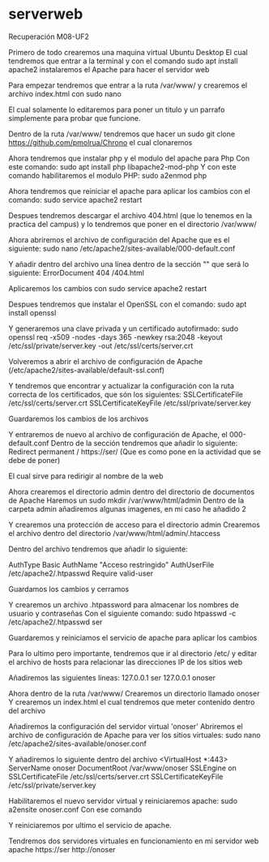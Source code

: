 # serverweb
Recuperación M08-UF2

Primero de todo crearemos una maquina virtual Ubuntu Desktop
El cual tendremos que entrar a la terminal y con el comando sudo apt install apache2 instalaremos
el Apache para hacer el servidor web

Para empezar tendremos que entrar a la ruta /var/www/ y crearemos el archivo index.html con sudo nano

El cual solamente lo editaremos para poner un titulo y un parrafo simplemente para probar que funcione.

Dentro de la ruta /var/www/ tendremos que hacer un sudo git clone https://github.com/pmolrua/Chrono el cual clonaremos

Ahora tendremos que instalar php y el modulo del apache para Php
Con este comando: sudo apt install php libapache2-mod-php
Y con este comando habilitaremos el modulo PHP:
sudo a2enmod php

Ahora tendremos que reiniciar el apache para aplicar los cambios con el comando: sudo service apache2 restart

Despues tendremos descargar el archivo 404.html (que lo tenemos en la practica del campus) y lo tendremos que poner en el directorio /var/www/

Ahora abriremos el archivo de configuración del Apache que es el siguiente: sudo nano /etc/apache2/sites-available/000-default.conf

Y añadir dentro del archivo una línea dentro de la sección "<VirtualHost>" que será lo siguiente: ErrorDocument 404 /404.html

Aplicaremos los cambios con sudo service apache2 restart

Despues tendremos que instalar el OpenSSL con el comando: sudo apt install openssl

Y generaremos una clave privada y un certificado autofirmado: sudo openssl req -x509 -nodes -days 365 -newkey rsa:2048 -keyout /etc/ssl/private/server.key -out /etc/ssl/certs/server.crt

Volveremos a abrir el archivo de configuración de Apache (/etc/apache2/sites-available/default-ssl.conf)

Y tendremos que encontrar y actualizar la configuración con la ruta correcta de los certificados, que són los siguientes:
SSLCertificateFile      /etc/ssl/certs/server.crt
SSLCertificateKeyFile   /etc/ssl/private/server.key

Guardaremos los cambios de los archivos

Y entraremos de nuevo al archivo de configuración de Apache, el 000-default.conf
Dentro de la sección <VirtualHost> tendremos que añadir lo siguiente: Redirect permanent / https://ser/ (Que es como pone en la actividad que se debe de poner)

El cual sirve para redirigir al nombre de la web

Ahora crearemos el directorio admin dentro del directorio de documentos de Apache
Haremos un sudo mkdir /var/www/html/admin
Dentro de la carpeta admin añadiremos algunas imagenes, en mi caso he añadido 2

Y crearemos una protección de acceso para el directorio admin
Crearemos el archivo dentro del directorio /var/www/html/admin/.htaccess

Dentro del archivo tendremos que añadir lo siguiente:

AuthType Basic
AuthName "Acceso restringido"
AuthUserFile /etc/apache2/.htpasswd
Require valid-user

Guardamos los cambios y cerramos

Y crearemos un archivo .htpassword para almacenar los nombres de usuario y contraseñas
Con el siguiente comando: sudo htpasswd -c /etc/apache2/.htpasswd ser

Guardaremos y reiniciamos el servicio de apache para aplicar los cambios

Para lo ultimo pero importante, tendremos que ir al directorio /etc/ y editar el archivo de hosts para relacionar las direcciones IP de los sitios web

Añadiremos las siguientes lineas:
127.0.0.1 ser
127.0.0.1 onoser

Ahora dentro de la ruta /var/www/
Crearemos un directorio llamado onoser
Y crearemos un index.html el cual tendremos que meter contenido dentro del archivo

Añadiremos la configuración del servidor virtual 'onoser'
Abriremos el archivo de configuración de Apache para ver los sitios virtuales:
sudo nano /etc/apache2/sites-available/onoser.conf

Y añadiremos lo siguiente dentro del archivo
<VirtualHost *:443>
    ServerName onoser
    DocumentRoot /var/www/onoser
    SSLEngine on
    SSLCertificateFile /etc/ssl/certs/server.crt
    SSLCertificateKeyFile /etc/ssl/private/server.key
</VirtualHost>

Habilitaremos el nuevo servidor virtual y reiniciaremos apache:
sudo a2ensite onoser.conf
Con ese comando

Y reiniciaremos por ultimo el servicio de apache.

Tendremos dos servidores virtuales en funcionamiento en mi servidor web apache
https://ser
http://onoser
